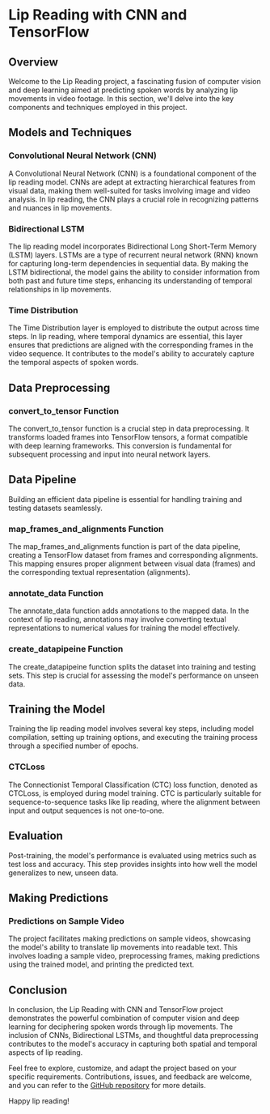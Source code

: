 # Lip Reading with CNN and TensorFlow

## Overview

Welcome to the Lip Reading project, a fascinating fusion of computer vision and deep learning aimed at predicting spoken words by analyzing lip movements in video footage. In this section, we'll delve into the key components and techniques employed in this project.

## Models and Techniques

### Convolutional Neural Network (CNN)

A Convolutional Neural Network (CNN) is a foundational component of the lip reading model. CNNs are adept at extracting hierarchical features from visual data, making them well-suited for tasks involving image and video analysis. In lip reading, the CNN plays a crucial role in recognizing patterns and nuances in lip movements.

### Bidirectional LSTM

The lip reading model incorporates Bidirectional Long Short-Term Memory (LSTM) layers. LSTMs are a type of recurrent neural network (RNN) known for capturing long-term dependencies in sequential data. By making the LSTM bidirectional, the model gains the ability to consider information from both past and future time steps, enhancing its understanding of temporal relationships in lip movements.

### Time Distribution

The Time Distribution layer is employed to distribute the output across time steps. In lip reading, where temporal dynamics are essential, this layer ensures that predictions are aligned with the corresponding frames in the video sequence. It contributes to the model's ability to accurately capture the temporal aspects of spoken words.

## Data Preprocessing

### convert_to_tensor Function

The convert_to_tensor function is a crucial step in data preprocessing. It transforms loaded frames into TensorFlow tensors, a format compatible with deep learning frameworks. This conversion is fundamental for subsequent processing and input into neural network layers.

## Data Pipeline

Building an efficient data pipeline is essential for handling training and testing datasets seamlessly.

### map_frames_and_alignments Function

The map_frames_and_alignments function is part of the data pipeline, creating a TensorFlow dataset from frames and corresponding alignments. This mapping ensures proper alignment between visual data (frames) and the corresponding textual representation (alignments).

### annotate_data Function

The annotate_data function adds annotations to the mapped data. In the context of lip reading, annotations may involve converting textual representations to numerical values for training the model effectively.

### create_datapipeine Function

The create_datapipeine function splits the dataset into training and testing sets. This step is crucial for assessing the model's performance on unseen data.

## Training the Model

Training the lip reading model involves several key steps, including model compilation, setting up training options, and executing the training process through a specified number of epochs.

### CTCLoss

The Connectionist Temporal Classification (CTC) loss function, denoted as CTCLoss, is employed during model training. CTC is particularly suitable for sequence-to-sequence tasks like lip reading, where the alignment between input and output sequences is not one-to-one.

## Evaluation

Post-training, the model's performance is evaluated using metrics such as test loss and accuracy. This step provides insights into how well the model generalizes to new, unseen data.

## Making Predictions

### Predictions on Sample Video

The project facilitates making predictions on sample videos, showcasing the model's ability to translate lip movements into readable text. This involves loading a sample video, preprocessing frames, making predictions using the trained model, and printing the predicted text.

## Conclusion

In conclusion, the Lip Reading with CNN and TensorFlow project demonstrates the powerful combination of computer vision and deep learning for deciphering spoken words through lip movements. The inclusion of CNNs, Bidirectional LSTMs, and thoughtful data preprocessing contributes to the model's accuracy in capturing both spatial and temporal aspects of lip reading.

Feel free to explore, customize, and adapt the project based on your specific requirements. Contributions, issues, and feedback are welcome, and you can refer to the [GitHub repository](https://github.com/spattnaik1998/Lipreading-TensorFlow/edit/main/README.md) for more details.

Happy lip reading!

